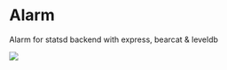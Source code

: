 # Alarm
Alarm for statsd backend with express, bearcat &amp; leveldb

<img src="http://api.hypertrons.io/docs/github/oss-mentor-bot/hypertrons/community.svg" />
